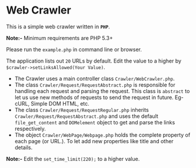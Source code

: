 Web Crawler
============================

This is a simple web crawler written in **`PHP`**.

**Note:-** Minimum requirements are PHP 5.3+

Please run the `example.php` in command line or browser.

The application lists out `20` URLs by default.
Edit the value to a higher by `$crawler->setLinksAllowed(Your Value)`.

 - The Crawler uses a main controller class `Crawler/WebCrawler.php`.
 - The class `Crawler/Request/RequestAbstract.php` is responsible for handling each request and parsing the request. This class is `abstract` to let us use new methods of requests to send the request in future. Eg-cURL, Simple DOM HTML, etc.
 - The class `Crawler/Request/RequestRegular.php` inherits `Crawler/Request/RequestAbstract.php` and uses the default `file_get_content` and `DOMelement` object to get and parse the links respectively.
 - The object `Crawler/WebPage/Webpage.php` holds the complete property of each page (or URL.). To let add new properties like title and other details.


**Note:-** Edit the `set_time_limit(220);` to a higher value.
